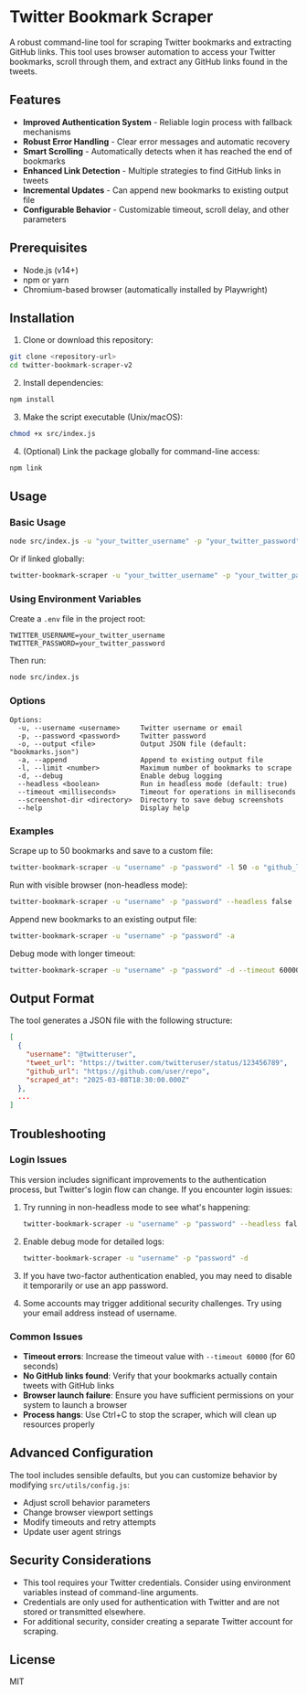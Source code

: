 # Twitter Bookmark Scraper

A robust command-line tool for scraping Twitter bookmarks and extracting GitHub links. This tool uses browser automation to access your Twitter bookmarks, scroll through them, and extract any GitHub links found in the tweets.

## Features

- **Improved Authentication System** - Reliable login process with fallback mechanisms
- **Robust Error Handling** - Clear error messages and automatic recovery
- **Smart Scrolling** - Automatically detects when it has reached the end of bookmarks
- **Enhanced Link Detection** - Multiple strategies to find GitHub links in tweets
- **Incremental Updates** - Can append new bookmarks to existing output file
- **Configurable Behavior** - Customizable timeout, scroll delay, and other parameters

## Prerequisites

- Node.js (v14+)
- npm or yarn
- Chromium-based browser (automatically installed by Playwright)

## Installation

1. Clone or download this repository:
```bash
git clone <repository-url>
cd twitter-bookmark-scraper-v2
```

2. Install dependencies:
```bash
npm install
```

3. Make the script executable (Unix/macOS):
```bash
chmod +x src/index.js
```

4. (Optional) Link the package globally for command-line access:
```bash
npm link
```

## Usage

### Basic Usage

```bash
node src/index.js -u "your_twitter_username" -p "your_twitter_password"
```

Or if linked globally:

```bash
twitter-bookmark-scraper -u "your_twitter_username" -p "your_twitter_password"
```

### Using Environment Variables

Create a `.env` file in the project root:

```
TWITTER_USERNAME=your_twitter_username
TWITTER_PASSWORD=your_twitter_password
```

Then run:

```bash
node src/index.js
```

### Options

```
Options:
  -u, --username <username>     Twitter username or email
  -p, --password <password>     Twitter password
  -o, --output <file>           Output JSON file (default: "bookmarks.json")
  -a, --append                  Append to existing output file
  -l, --limit <number>          Maximum number of bookmarks to scrape
  -d, --debug                   Enable debug logging
  --headless <boolean>          Run in headless mode (default: true)
  --timeout <milliseconds>      Timeout for operations in milliseconds
  --screenshot-dir <directory>  Directory to save debug screenshots
  --help                        Display help
```

### Examples

Scrape up to 50 bookmarks and save to a custom file:
```bash
twitter-bookmark-scraper -u "username" -p "password" -l 50 -o "github_links.json"
```

Run with visible browser (non-headless mode):
```bash
twitter-bookmark-scraper -u "username" -p "password" --headless false
```

Append new bookmarks to an existing output file:
```bash
twitter-bookmark-scraper -u "username" -p "password" -a
```

Debug mode with longer timeout:
```bash
twitter-bookmark-scraper -u "username" -p "password" -d --timeout 60000
```

## Output Format

The tool generates a JSON file with the following structure:

```json
[
  {
    "username": "@twitteruser",
    "tweet_url": "https://twitter.com/twitteruser/status/123456789",
    "github_url": "https://github.com/user/repo",
    "scraped_at": "2025-03-08T18:30:00.000Z"
  },
  ...
]
```

## Troubleshooting

### Login Issues

This version includes significant improvements to the authentication process, but Twitter's login flow can change. If you encounter login issues:

1. Try running in non-headless mode to see what's happening:
   ```bash
   twitter-bookmark-scraper -u "username" -p "password" --headless false
   ```

2. Enable debug mode for detailed logs:
   ```bash
   twitter-bookmark-scraper -u "username" -p "password" -d
   ```

3. If you have two-factor authentication enabled, you may need to disable it temporarily or use an app password.

4. Some accounts may trigger additional security challenges. Try using your email address instead of username.

### Common Issues

- **Timeout errors**: Increase the timeout value with `--timeout 60000` (for 60 seconds)
- **No GitHub links found**: Verify that your bookmarks actually contain tweets with GitHub links
- **Browser launch failure**: Ensure you have sufficient permissions on your system to launch a browser
- **Process hangs**: Use Ctrl+C to stop the scraper, which will clean up resources properly

## Advanced Configuration

The tool includes sensible defaults, but you can customize behavior by modifying `src/utils/config.js`:

- Adjust scroll behavior parameters
- Change browser viewport settings
- Modify timeouts and retry attempts
- Update user agent strings

## Security Considerations

- This tool requires your Twitter credentials. Consider using environment variables instead of command-line arguments.
- Credentials are only used for authentication with Twitter and are not stored or transmitted elsewhere.
- For additional security, consider creating a separate Twitter account for scraping.

## License

MIT
